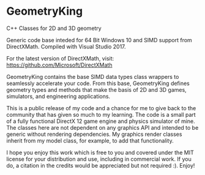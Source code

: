 # GeometryKing
C++ Classes for 2D and 3D geometry 

Generic code base inteded for 64 Bit Windows 10 and SIMD support from DirectXMath.  Compiled with Visual Studio 2017.

For the latest version of DirectXMath, visit:
<https://github.com/Microsoft/DirectXMath>

GeometryKing contains the base SIMD data types class wrappers to seamlessly accelerate your code. From this base, GeometryKing defines geometry types and methods that make the basis of 2D and 3D games, simulators, and engineering applications.  

This is a public release of my code and a chance for me to give back to the community that has given so much to my learning.  The code is a small part of a fully functional DirectX 12 game engine and physics simulator of mine.  The classes here are not dependent on any graphics API and intended to be generic without rendering dependencies.  My graphics render classes inherit from my model class, for example, to add that functionality.

I hope you enjoy this work which is free to you and covered under the MIT license for your distribution and use, including in commercial work.  If you do, a citation in the credits would be appreciated but not required :).  Enjoy!

